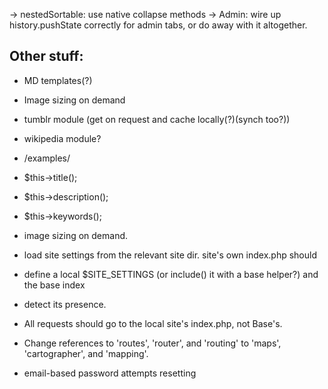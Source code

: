 
-> nestedSortable: use native collapse methods
-> Admin: wire up history.pushState correctly for admin tabs, or do away with it altogether.


## Other stuff:

* MD templates(?)
* Image sizing on demand
* tumblr module (get on request and cache locally(?)(synch too?))
* wikipedia module?

* /examples/
* $this->title();
* $this->description();
* $this->keywords();

* image sizing on demand.
 
 
* load site settings from the relevant site dir. site's own index.php should
* define a local $SITE_SETTINGS (or include() it with a base helper?) and the base index
* detect its presence.
 
* All requests should go to the local site's index.php, not Base's.

* Change references to 'routes', 'router', and 'routing' to 'maps', 'cartographer', and 'mapping'.

* email-based password attempts resetting

